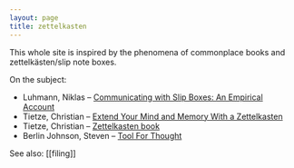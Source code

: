```yaml
---
layout: page
title: zettelkasten
---
```


This whole site is inspired by the phenomena of commonplace books and zettelkästen/slip note boxes. 

On the subject:

* Luhmann, Niklas – [Communicating with Slip Boxes: An Empirical Account](http://scriptogr.am/kuehnm/post/2012-12-22-111621)
* Tietze, Christian – [Extend Your Mind and Memory With a Zettelkasten](http://christiantietze.de/posts/2013/11/extend-your-mind-and-memory-with-a-zettelkasten/)  
* Tietze, Christian – [Zettelkasten book](http://www.zettelkasten.de)  
* Berlin Johnson, Steven – [Tool For Thought](http://www.stevenberlinjohnson.com/movabletype/archives/000230.html)  

See also: [[filing]]

